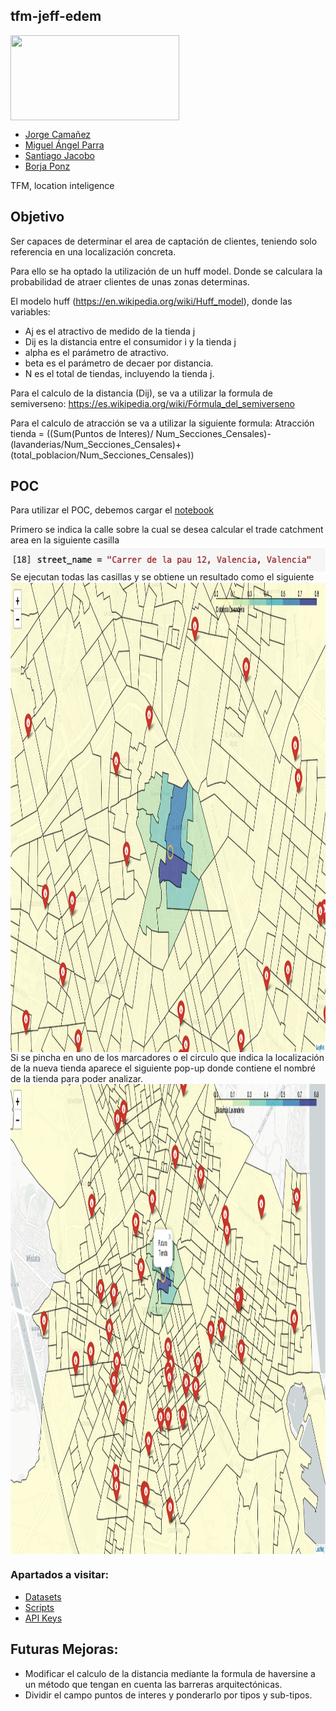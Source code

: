 ## tfm-jeff-edem
<img align="center" width="270" height="136" src="http://www.gepacv.org/wp-content/uploads/2017/01/EDEM-Logo--540x272.png">

* [Jorge Camañez](https://github.com/jcamcre)
* [Miguel Ángel Parra](https://github.com/MiguelAngelPR)
* [Santiago Jacobo](https://www.linkedin.com/in/santiagojacobo/)
* [Borja Ponz](https://github.com/fbponz)

TFM, location inteligence

## Objetivo 
Ser capaces de determinar el area de captación de clientes, teniendo solo referencia en una localización concreta.

Para ello se ha optado la utilización de un huff model. Donde se calculara la probabilidad de atraer clientes de unas zonas determinas. 

El modelo huff (https://en.wikipedia.org/wiki/Huff_model), donde las variables:

+ Aj es el atractivo de medido de la tienda j
+ Dij es la distancia entre el consumidor i y la tienda j
+ alpha es el parámetro de atractivo.
+ beta es el parámetro de decaer por distancia.
+ N es el total de tiendas, incluyendo la tienda j.

Para el calculo de la distancia (Dij), se va a utilizar la formula de semiverseno: https://es.wikipedia.org/wiki/Fórmula_del_semiverseno

Para el calculo de atracción se va a utilizar la siguiente formula:
Atracción tienda = ((Sum(Puntos de Interes)/ Num_Secciones_Censales)-(lavanderias/Num_Secciones_Censales)+(total_poblacion/Num_Secciones_Censales))

## POC
Para utilizar el POC, debemos cargar el [notebook](scripts/TFM_POC.ipynb)

Primero se indica la calle sobre la cual se desea calcular el trade catchment area en la siguiente casilla
<img align="center" width="532" height="42" src="/img/Trade_Catchment_Area_Street_Name.png">
Se ejecutan todas las casillas y se obtiene un resultado como el siguiente 
<img align="center" width="1253" height="752" src="/img/Trade_Catchment_Area.png">
Si se pincha en uno de los marcadores o el circulo que indica la localización de la nueva tienda aparece el siguiente pop-up donde contiene el nombré de la tienda para poder analizar.
<img align="center" width="1253" height="752" src="/img/Trade_Catchment_Area_Detalle.png">

### Apartados a visitar:
+ [Datasets](/datasets)
+ [Scripts](/scripts)
+ [API Keys](/keys)
## Futuras Mejoras:

+ Modificar el calculo de la distancia mediante la formula de haversine a un método que tengan en cuenta las barreras arquitectónicas.
+ Dividir el campo puntos de interes y ponderarlo por tipos y sub-tipos.



